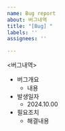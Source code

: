 ```yaml
---
name: Bug report
about: 버그내역
title: "[Bug] "
labels: ''
assignees: ''

---
```


<버그내역>

* 버그개요
  * 내용
* 발생일자
  * 2024.10.00
* 필요조치
  * 해결내용
